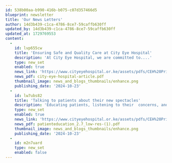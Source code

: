 ```yaml
---
id: 538b00aa-b990-416b-b075-c07d357466d5
blueprint: newsletter
title: 'Our News Letters'
author: 14d3b439-c1ca-4786-8ce7-59caffb630ff
updated_by: 14d3b439-c1ca-4786-8ce7-59caffb630ff
updated_at: 1729769553
content:
  -
    id: lvp655cw
    title: 'Ensuring Safe and Quality Care at City Eye Hospital'
    description: 'At City Eye Hospital, we are committed to....'
    type: new_set
    enabled: true
    news_link: 'https://www.cityeyehospital.or.ke/assets/pdfs/CEH%20Privacy%20Policy.pdf'
    news_pdf: city-eye-hospital-article.pdf
    thumbnail_image: news_and_blogs_thumbnails/enhance.png
    publishing_date: '2024-10-23'
  -
    id: lw7ubs82
    title: 'Talking to patients about their new spectacles'
    description: 'Educating patients, listening to their  concerns, and...'
    type: new_set
    enabled: true
    news_link: 'https://www.cityeyehospital.or.ke/assets/pdfs/CEH%20Privacy%20Policy.pdf'
    news_pdf: patienteducation_2.7_low-res-(1).pdf
    thumbnail_image: news_and_blogs_thumbnails/enhance.png
    publishing_date: '2024-10-23'
  -
    id: m2n7uard
    type: new_set
    enabled: false
---
```

